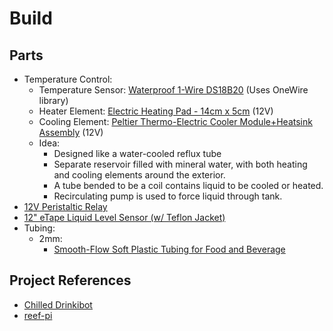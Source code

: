 # Build

## Parts
- Temperature Control:
    * Temperature Sensor: [Waterproof 1-Wire DS18B20](https://www.adafruit.com/product/381) (Uses OneWire library)
    * Heater Element: [Electric Heating Pad - 14cm x 5cm](https://www.adafruit.com/product/4308) (12V)
    * Cooling Element: [Peltier Thermo-Electric Cooler Module+Heatsink Assembly](https://www.adafruit.com/product/1335) (12V)
    * Idea:
        - Designed like a water-cooled reflux tube
        - Separate reservoir filled with mineral water, with both heating and cooling elements around the exterior.
        - A tube bended to be a coil contains liquid to be cooled or heated.
        - Recirculating pump is used to force liquid through tank.
- [12V Peristaltic Relay](https://www.adafruit.com/product/1150)
- [12" eTape Liquid Level Sensor (w/ Teflon Jacket)](https://www.adafruit.com/product/1786)
- Tubing:
    * 2mm:
      - [Smooth-Flow Soft Plastic Tubing for Food and Beverage](https://www.mcmaster.com/tubing/id~2mm/food-beverage-and-dairy-tubing/)

## Project References
- [Chilled Drinkibot](https://learn.adafruit.com/chilled-drinkibot)
- [reef-pi](https://learn.adafruit.com/search?q=reef-pi)